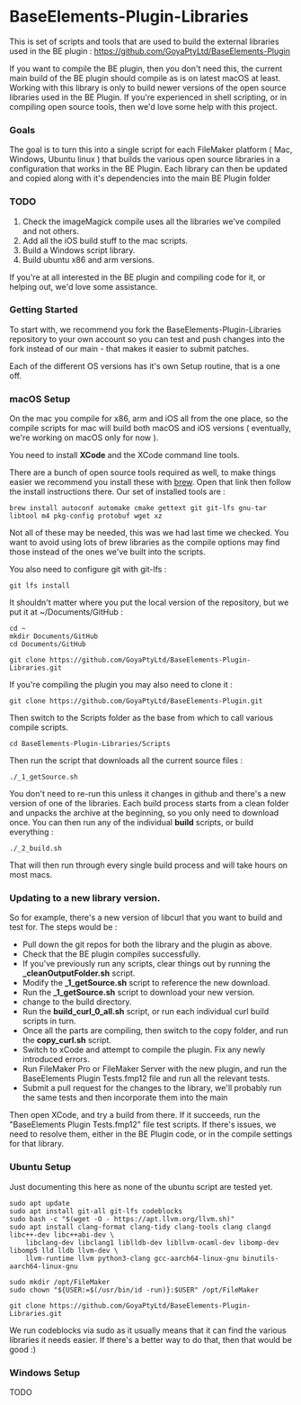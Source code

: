 # BaseElements-Plugin-Libraries

This is set of scripts and tools that are used to build the external libraries used in the BE plugin : https://github.com/GoyaPtyLtd/BaseElements-Plugin

If you want to compile the BE plugin, then you don't need this, the current main build of the BE plugin should compile as is on latest macOS at least. Working with this library is only to build newer versions of the open source libraries used in the BE Plugin. If you're experienced in shell scripting, or in compiling open source tools, then we'd love some help with this project.

### Goals

The goal is to turn this into a single script for each FileMaker platform ( Mac, Windows, Ubuntu linux ) that builds the various open source libraries in a configuration that works in the BE Plugin. Each library can then be updated and copied along with it's dependencies into the main BE Plugin folder

### TODO

1. Check the imageMagick compile uses all the libraries we've compiled and not others.
2. Add all the iOS build stuff to the mac scripts.
3. Build a Windows script library.
4. Build ubuntu x86 and arm versions.

If you're at all interested in the BE plugin and compiling code for it, or helping out, we'd love some assistance.

### Getting Started

To start with, we recommend you fork the BaseElements-Plugin-Libraries repository to your own account so you can test and push changes into the fork instead of our main - that makes it easier to submit patches.

Each of the different OS versions has it's own Setup routine, that is a one off.

### macOS Setup

On the mac you compile for x86, arm and iOS all from the one place, so the compile scripts for mac will build both macOS and iOS versions ( eventually, we're working on macOS only for now ).

You need to install **XCode** and the XCode command line tools.

There are a bunch of open source tools required as well, to make things easier we recommend you install these with [brew](https://brew.sh). Open that link then follow the install instructions there. Our set of installed tools are :

    brew install autoconf automake cmake gettext git git-lfs gnu-tar libtool m4 pkg-config protobuf wget xz

Not all of these may be needed, this was we had last time we checked. You want to avoid using lots of brew libraries as the compile options may find those instead of the ones we've built into the scripts.

You also need to configure git with git-lfs :

    git lfs install

It shouldn't matter where you put the local version of the repository, but we put it at ~/Documents/GitHub :

    cd ~
    mkdir Documents/GitHub
    cd Documents/GitHub

    git clone https://github.com/GoyaPtyLtd/BaseElements-Plugin-Libraries.git

If you're compiling the plugin you may also need to clone it :

    git clone https://github.com/GoyaPtyLtd/BaseElements-Plugin.git

Then switch to the Scripts folder as the base from which to call various compile scripts.

    cd BaseElements-Plugin-Libraries/Scripts

Then run the script that downloads all the current source files :

    ./_1_getSource.sh

You don't need to re-run this unless it changes in github and there's a new version of one of the libraries. Each build process starts from a clean folder and unpacks the archive at the beginning, so you only need to download once. You can then run any of the individual **build** scripts, or build everything :

    ./_2_build.sh
    
That will then run through every single build process and will take hours on most macs.

### Updating to a new library version.

So for example, there's a new version of libcurl that you want to build and test for.  The steps would be :

* Pull down the git repos for both the library and the plugin as above.
* Check that the BE plugin compiles successfully.
* If you've previously run any scripts, clear things out by running the **_cleanOutputFolder.sh** script.
* Modify the **_1_getSource.sh** script to reference the new download.
* Run the **_1_getSource.sh** script to download your new version.
* change to the build directory.
* Run the **build_curl_0_all.sh** script, or run each individual curl build scripts in turn.
* Once all the parts are compiling, then switch to the copy folder, and run the **copy_curl.sh** script.
* Switch to xCode and attempt to compile the plugin.  Fix any newly introduced errors.
* Run FileMaker Pro or FileMaker Server with the new plugin, and run the BaseElements Plugin Tests.fmp12 file and run all the relevant tests.
* Submit a pull request for the changes to the library, we'll probably run the same tests and then incorporate them into the main 

Then open XCode, and try a build from there. If it succeeds, run the "BaseElements Plugin Tests.fmp12" file test scripts. If there's issues, we need to resolve them, either in the BE Plugin code, or in the compile settings for that library.

### Ubuntu Setup

Just documenting this here as none of the ubuntu script are tested yet.

    sudo apt update
    sudo apt install git-all git-lfs codeblocks
    sudo bash -c "$(wget -O - https://apt.llvm.org/llvm.sh)"
    sudo apt install clang-format clang-tidy clang-tools clang clangd libc++-dev libc++abi-dev \
        libclang-dev libclang1 liblldb-dev libllvm-ocaml-dev libomp-dev libomp5 lld lldb llvm-dev \
        llvm-runtime llvm python3-clang gcc-aarch64-linux-gnu binutils-aarch64-linux-gnu

    sudo mkdir /opt/FileMaker
    sudo chown "${USER:=$(/usr/bin/id -run)}:$USER" /opt/FileMaker

    git clone https://github.com/GoyaPtyLtd/BaseElements-Plugin-Libraries.git

We run codeblocks via sudo as it usually means that it can find the various libraries it needs easier. If there's a better way to do that, then that would be good :)

### Windows Setup

TODO
